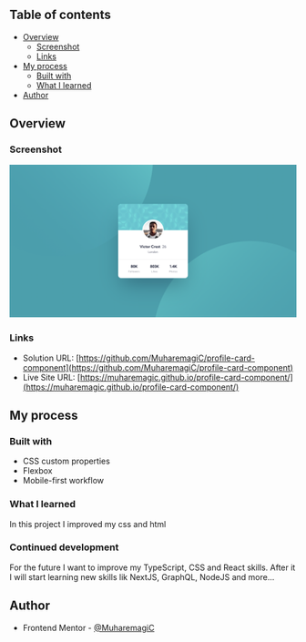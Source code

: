 ## Table of contents

- [Overview](#overview)
  - [Screenshot](#screenshot)
  - [Links](#links)
- [My process](#my-process)
  - [Built with](#built-with)
  - [What I learned](#what-i-learned)
- [Author](#author)

## Overview

### Screenshot

![](./assets/images/screen.png)

### Links

- Solution URL: [https://github.com/MuharemagiC/profile-card-component](https://github.com/MuharemagiC/profile-card-component)
- Live Site URL: [https://muharemagic.github.io/profile-card-component/](https://muharemagic.github.io/profile-card-component/)

## My process

### Built with

- CSS custom properties
- Flexbox
- Mobile-first workflow

### What I learned

In this project I improved my css and html

### Continued development

For the future I want to improve my TypeScript, CSS and React skills. After it I will start learning new skills lik NextJS, GraphQL, NodeJS and more...

## Author

- Frontend Mentor - [@MuharemagiC](https://www.frontendmentor.io/profile/MuharemagiC)

